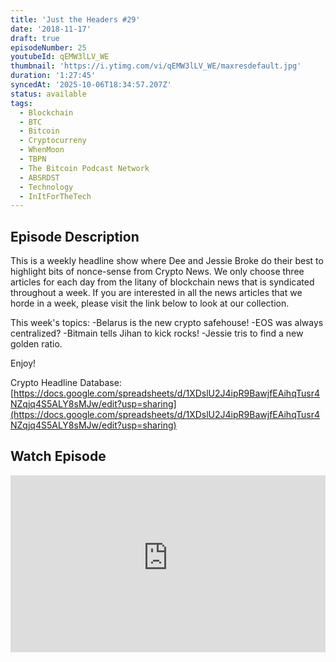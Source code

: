 ```yaml
---
title: 'Just the Headers #29'
date: '2018-11-17'
draft: true
episodeNumber: 25
youtubeId: qEMW3lLV_WE
thumbnail: 'https://i.ytimg.com/vi/qEMW3lLV_WE/maxresdefault.jpg'
duration: '1:27:45'
syncedAt: '2025-10-06T18:34:57.207Z'
status: available
tags:
  - Blockchain
  - BTC
  - Bitcoin
  - Cryptocurreny
  - WhenMoon
  - TBPN
  - The Bitcoin Podcast Network
  - ABSRDST
  - Technology
  - InItForTheTech
---
```

## Episode Description

This is a weekly headline show where Dee and Jessie Broke do their best to highlight bits of nonce-sense from Crypto News. We only choose three articles for each day from the litany of blockchain news that is syndicated throughout a week. If you are interested in all the news articles that we horde in a week, please visit the link below to look at our collection.  
  
 This week's topics: -Belarus is the new crypto safehouse! -EOS was always centralized? -Bitmain tells Jihan to kick rocks! -Jessie tris to find a new golden ratio.  
  
 Enjoy!  
  
 Crypto Headline Database: [https://docs.google.com/spreadsheets/d/1XDslU2J4ipR9BawjfEAihqTusr4NZqjq4S5ALY8sMJw/edit?usp=sharing](https://docs.google.com/spreadsheets/d/1XDslU2J4ipR9BawjfEAihqTusr4NZqjq4S5ALY8sMJw/edit?usp=sharing)

## Watch Episode

<div style="position: relative; padding-bottom: 56.25%; height: 0; overflow: hidden;">
  <iframe
    src="https://www.youtube-nocookie.com/embed/qEMW3lLV_WE"
    style="position: absolute; top: 0; left: 0; width: 100%; height: 100%;"
    frameborder="0"
    allow="accelerometer; autoplay; clipboard-write; encrypted-media; gyroscope; picture-in-picture"
    allowfullscreen
  ></iframe>
</div>

